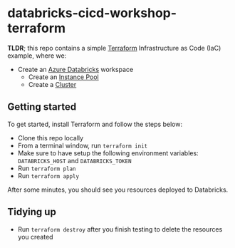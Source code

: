 # databricks-cicd-workshop-terraform

**TLDR**; this repo contains a simple [Terraform](https://registry.terraform.io/providers/databricks/databricks/latest/docs) Infrastructure as Code (IaC) example, where we:

* Create an [Azure Databricks](https://azure.microsoft.com/en-us/products/databricks/) workspace
  * Create an [Instance Pool](https://learn.microsoft.com/en-us/azure/databricks/clusters/pools)
  * Create a [Cluster](https://learn.microsoft.com/en-us/azure/databricks/clusters/)

## Getting started

To get started, install Terraform and follow the steps below:

* Clone this repo locally
* From a terminal window, run `terraform init`
* Make sure to have setup the following environment variables: `DATABRICKS_HOST` and `DATABRICKS_TOKEN`
* Run `terraform plan`
* Run `terraform apply`

After some minutes, you should see you resources deployed to Databricks.

## Tidying up

* Run `terraform destroy` after you finish testing to delete the resources you created
